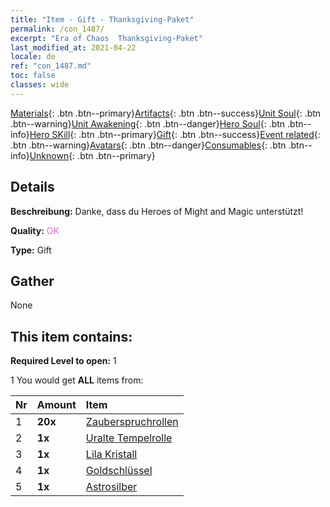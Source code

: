 ```yaml
---
title: "Item - Gift - Thanksgiving-Paket"
permalink: /con_1487/
excerpt: "Era of Chaos  Thanksgiving-Paket"
last_modified_at: 2021-04-22
locale: de
ref: "con_1487.md"
toc: false
classes: wide
---
```

 [Materials](/ItemsDE/){: .btn .btn--primary}[Artifacts](/ItemsDE/Artifacts/){: .btn .btn--success}[Unit Soul](/ItemsDE/UnitSoul/){: .btn .btn--warning}[Unit Awakening](/ItemsDE/UnitAwakening/){: .btn .btn--danger}[Hero Soul](/ItemsDE/HeroSoul/){: .btn .btn--info}[Hero SKill](/ItemsDE/HeroSkill/){: .btn .btn--primary}[Gift](/ItemsDE/Gift/){: .btn .btn--success}[Event related](/ItemsDE/Events/){: .btn .btn--warning}[Avatars](/ItemsDE/Avatars/){: .btn .btn--danger}[Consumables](/ItemsDE/Consumables/){: .btn .btn--info}[Unknown](/ItemsDE/Unknown/){: .btn .btn--primary}

## Details
 **Beschreibung:** Danke, dass du Heroes of Might and Magic unterstützt!

 **Quality:** <span style="color: #DA70D6">OK</span>

 **Type:** Gift

## Gather

  None

## This item contains:

 **Required Level to open:** 1

 1 You would get **ALL** items  from:

  | Nr | Amount |     Item    |
  |:---|:-------|:------------|
  | 1 |  **20x** | [Zauberspruchrollen](/ItemsDE/con_694/) |  | 
  | 2 |  **1x** | [Uralte Tempelrolle](/ItemsDE/con_697/) |  | 
  | 3 |  **1x** | [Lila Kristall](/ItemsDE/con_720/) |  | 
  | 4 |  **1x** | [Goldschlüssel](/ItemsDE/con_783/) |  | 
  | 5 |  **1x** | [Astrosilber](/ItemsDE/con_969/) |  | 
